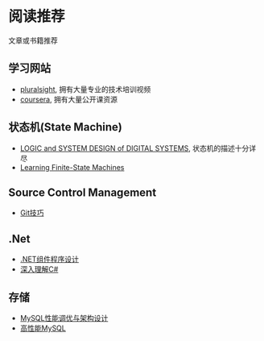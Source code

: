 # 阅读推荐

文章或书籍推荐
<!-- more -->

## 学习网站
- [pluralsight](https://www.pluralsight.com/), 
拥有大量专业的技术培训视频
- [coursera](https://www.coursera.org/), 
拥有大量公开课资源

## 状态机(State Machine)
- [LOGIC and SYSTEM DESIGN of DIGITAL SYSTEMS](http://pld.ttu.ee/baranov/),
状态机的描述十分详尽
- [Learning Finite-State Machines](https://www.cs.upc.edu/~bballe/other/phdthesis.pdf)

## Source Control Management
- [Git技巧](https://github.com/geeeeeeeeek/git-recipes/wiki)

## .Net
- [.NET组件程序设计](https://book.douban.com/subject/2133150/)
- [深入理解C#](https://book.douban.com/subject/25843328/)

## 存储
- [MySQL性能调优与架构设计](https://book.douban.com/subject/3729677/)
- [高性能MySQL](https://book.douban.com/subject/4241826/)

